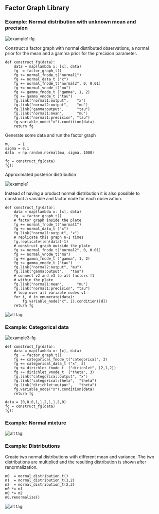 
## Factor Graph Library

### Example: Normal distribution with unknown mean and precision

![example1-fg](factor-graph-test-1-fg.png)

Construct a factor graph with normal distributed observations, a normal prior for the mean and a gamma prior for the precision parameter.

	def construct_fg(data):
	    data = map(lambda x: [x], data)
	    fg  = factor_graph_t()
	    fg += normal_fnode_t("normal1")
	    fg += normal_data_t ("x")
	    fg += normal_fnode_t("normal2", 0, 0.01)
	    fg += normal_vnode_t("mu")
	    fg += gamma_fnode_t ("gamma", 1, 2)
	    fg += gamma_vnode_t ("tau")
	    fg.link("normal1:output",    "x")
	    fg.link("normal2:output",    "mu")
	    fg.link("gamma:output",      "tau")
	    fg.link("normal1:mean",      "mu")
	    fg.link("normal1:precision", "tau")
	    fg.variable_node("x").condition(data)
	    return fg

Generate some data and run the factor graph

	mu    = 1
	sigma = 0.1
	data  = np.random.normal(mu, sigma, 1000)

	fg = construct_fg(data)
	fg()

Approximated posterior distribution

![example1](factor-graph-test-1.png)

Instead of having a product normal distribution it is also possible to construct a variable and factor node for each observation.

	def construct_fg(data):
	    data = map(lambda x: [x], data)
	    fg  = factor_graph_t()
	    # factor graph inside the plate
	    fg += normal_fnode_t("normal1")
	    fg += normal_data_t ("x")
	    fg.link("normal1:output", "x")
	    # replicate this graph n-1 times
	    fg.replicate(len(data)-1)
	    # construct graph outside the plate
	    fg += normal_fnode_t("normal2", 0, 0.01)
	    fg += normal_vnode_t("mu")
	    fg += gamma_fnode_t ("gamma", 1, 2)
	    fg += gamma_vnode_t ("tau")
	    fg.link("normal2:output", "mu")
	    fg.link("gamma:output",   "tau")
	    # connect v2 and v3 to all factors f1
	    # within the plate
	    fg.link("normal1:mean",      "mu")
	    fg.link("normal1:precision", "tau")
	    # loop over all variable nodes v1
	    for i, d in enumerate(data):
	        fg.variable_node("x", i).condition([d])
	    return fg

![alt tag](factor-graph-test-2.png)

### Example: Categorical data

![example3-fg](factor-graph-test-3-fg.png)

	def construct_fg(data):
	    data = map(lambda x: [x], data)
	    fg  = factor_graph_t()
	    fg += categorical_fnode_t("categorical", 3)
	    fg += categorical_data_t ("x", 3)
	    fg += dirichlet_fnode_t  ("dirichlet", [2,1,2])
	    fg += dirichlet_vnode_t  ("theta", 3)
	    fg.link("categorical:output", "x")
	    fg.link("categorical:theta",  "theta")
	    fg.link("dirichlet:output",   "theta")
	    fg.variable_node("x").condition(data)
	    return fg

	data = [0,0,0,1,1,2,1,1,2,0]
	fg = construct_fg(data)
	fg()

### Example: Normal mixture

![alt tag](factor-graph-test-5-fg.png)

### Example: Distributions

Create two normal distributions with different mean and variance. The two distributions are multiplied and the resulting distribution is shown after renormalization.

	n0  = normal_distribution_t()
	n1  = normal_distribution_t(1,2)
	n2  = normal_distribution_t(2,3)
	n0 *= n1
	n0 *= n2
	n0.renormalize()

![alt tag](distribution-test.png)
